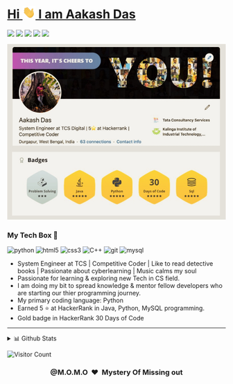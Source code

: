 # [Hi <img src="https://raw.githubusercontent.com/ABSphreak/ABSphreak/master/gifs/Hi.gif" width="30px"> I am Aakash Das](https://e-resume-b281f.web.app)

[<img height="30" src="https://img.shields.io/badge/linkedin-blue.svg?&style=for-the-badge&logo=linkedin&logoColor=white" />][LinkedIn]
[<img height="30" src="https://img.shields.io/badge/gmail-red.svg?&style=for-the-badge&logo=gmail&logoColor=white" />][Gmail]
[<img height="30" src="https://img.shields.io/badge/facebook-blue.svg?&style=for-the-badge&logo=facebook&logoColor=white" />][Facebook]
[<img height="30" src="https://img.shields.io/badge/hackerrank-green.svg?&style=for-the-badge&logo=hackerrank&logoColor=white" />][HackerRank]
[<img height="30" src="https://img.shields.io/badge/E_RESUME-black.svg?&style=for-the-badge&logo=youtube&logoColor=white" />][Resume]



![alt text](https://github.com/agendaxd276/agendaxd276/blob/main/cover.jpeg)
### My Tech Box 🧰

<p align="left">
<img src="https://cdn3.iconfinder.com/data/icons/logos-and-brands-adobe/512/267_Python-512.png" alt="python" width="40" height="40"/> 
<img src="https://upload.wikimedia.org/wikipedia/commons/thumb/6/61/HTML5_logo_and_wordmark.svg/512px-HTML5_logo_and_wordmark.svg.png" alt="html5" height="40"/> 
<img src="https://upload.wikimedia.org/wikipedia/commons/thumb/d/d5/CSS3_logo_and_wordmark.svg/1200px-CSS3_logo_and_wordmark.svg.png" alt="css3" height="40"/> 
<img src="https://i.pinimg.com/originals/99/f8/87/99f887833c475448723d3c9ac16c179b.png" alt="C++" width="40" height="40"/> 
<img src="https://www.vectorlogo.zone/logos/git-scm/git-scm-icon.svg" alt="git" width="40" height="40"/> 
<img src="https://i.pinimg.com/originals/50/f1/58/50f1582a95bdac10f1c3fa295c8b947b.png" alt="mysql" width="40" height="40"/>
</p>

 
* System Engineer at TCS | Competitive Coder | Like to read detective books | Passionate about cyberlearning | Music calms my soul
* Passionate for learning & exploring new Tech in CS field.
* I am doing my bit to spread knowledge & mentor fellow developers who are starting our thier programming journey.
* My primary coding language: Python
* Earned 5 ⭐ at HackerRank in Java, Python, MySQL programming.
* Gold badge in HackerRank 30 Days of Code 
---

<table><tr>

 <details>
<summary>📊 Github Stats</summary>

<p align="center"> <img src="https://github-readme-stats.vercel.app/api?username=agendaxd276&show_icons=true&theme=gotham" alt="Aakash Das | Stats" />

</details>


 ![Visitor Count](https://profile-counter.glitch.me/{agendaxd276}/count.svg)


[Gmail]: https://@gmail.com
[linkedin]: https://www.linkedin.com/in/iamad99/
[Facebook]: https://www.facebook.com/iamaakash1999/
[HackerRank]: https://www.hackerrank.com/agendaxd276
[Resume]: https://e-resume-b281f.web.app

<h3 align="center">@M.O.M.O &nbsp;❤️&nbsp; Mystery Of Missing out</h3>
